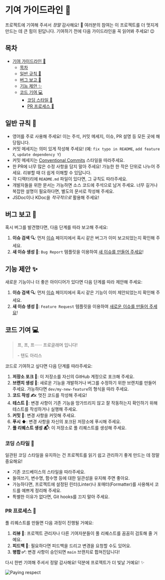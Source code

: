 # 기여 가이드라인 💖

프로젝트에 기여해 주셔서 *정말* 감사해요! 🥳 여러분의 참여는 이 프로젝트를 더 멋지게 만드는 데 큰 힘이 된답니다. 기여하기 전에 다음 가이드라인을 꼭 읽어봐 주세요! 😉

## 목차

- [기여 가이드라인 💖](#기여-가이드라인-)
  - [목차](#목차)
  - [일반 규칙 📜](#일반-규칙-)
  - [버그 보고 🐛](#버그-보고-)
  - [기능 제안 ✨](#기능-제안-)
  - [코드 기여 💻](#코드-기여-)
    - [코딩 스타일 🎨](#코딩-스타일-)
    - [PR 프로세스 🚀](#pr-프로세스-)

## 일반 규칙 📜
- 영어를 주로 사용해 주세요! 이는 주석, 커밋 메세지, 이슈, PR 설명 등 모든 곳에 해당됩니다.
- 커밋 메세지는 의미 있게 작성해 주세요! (예: `fix typo in README`, `add feature X`, `update dependency Y`)
- 커밋 메세지는 [Conventional Commits](https://www.conventionalcommits.org) 스타일을 따라주세요.
- 한 PR에 너무 많은 수정 사항을 담지 말아 주세요! 가능한 한 작은 단위로 나누어 주세요. 리뷰할 때 더 쉽게 이해할 수 있답니다.
- 각 디렉터리에 `README.md` 파일이 있다면, 그 규칙도 따라주세요.
- 개발자들을 위한 문서는 가능하면 소스 코드에 주석으로 남겨 주세요. 너무 길거나 복잡한 설명이 필요하다면, 별도의 문서로 작성해 주세요.
- JSDoc이나 KDoc을 *적극적으로* 활용해 주세요!
## 버그 보고 🐛

혹시 버그를 발견했다면, 다음 단계를 따라 보고해 주세요:

1.  **이슈 검색 🔍**: 먼저 [이슈](https://github.com/concertypin/ArisuTalk/issues?q=is%3Aissue%20label%3At%3Abug) 페이지에서 혹시 같은 버그가 이미 보고되었는지 확인해 주세요.
2.  **새 이슈 생성 📝**: `Bug Report` 템플릿을 이용하여 [새 이슈를 만들어 주세요](https://github.com/concertypin/ArisuTalk/issues/new?template=bug_report.md)!

## 기능 제안 ✨

새로운 기능이나 더 좋은 아이디어가 있다면 다음 단계를 따라 제안해 주세요:

1.  **이슈 검색 🔍**: 먼저 [이슈](https://github.com/concertypin/ArisuTalk/issues?q=is%3Aissue%20label%3A%22t%3Anew%20feature%22) 페이지에서 혹시 같은 기능이 이미 제안되었는지 확인해 주세요.
2.  **새 이슈 생성 📝**: `Feature Request` 템플릿을 이용하여 [새로운 이슈를 만들어 주세요](https://github.com/concertypin/ArisuTalk/issues/new?template=feature_request.md)!

## 코드 기여 💻

> 프, 프, 프······ 프로글래머 입니다!
> 
> \- 텐도 아리스

코드로 기여하고 싶다면 다음 단계를 따라주세요:

1.  **저장소 포크 🍴**: 이 저장소를 자신의 GitHub 계정으로 포크해 주세요.
2.  **브랜치 생성 🌱**: 새로운 기능을 개발하거나 버그를 수정하기 위한 브랜치를 만들어 주세요. 가능하다면 `dev/my-new-feature`의 형식을 따라 주세요.
3.  **코드 작성 ✍️**: 멋진 코드를 작성해 주세요!
4.  **테스트 🧪**: 변경 사항이 기존 기능을 망가뜨리지 않고 잘 작동하는지 확인하기 위해 테스트를 작성하거나 실행해 주세요.
5.  **커밋 💾**: 변경 사항을 커밋해 주세요.
6.  **푸시 ⬆️**: 변경 사항을 자신의 포크된 저장소에 푸시해 주세요.
7.  **풀 리퀘스트 생성 📬**: 이 저장소로 풀 리퀘스트를 생성해 주세요.

### 코딩 스타일 🎨

일관된 코딩 스타일을 유지하는 건 프로젝트를 읽기 쉽고 관리하기 좋게 만드는 데 정말 중요해요!
*   기존 코드베이스의 스타일을 따라주세요.
*   들여쓰기, 변수명, 함수명 등에 대한 일관성을 유지해 주면 좋아요.
*   가능하다면, 프로젝트에 설정된 린터(Linter)나 포매터(Formatter)를 사용해서 코드를 예쁘게 정리해 주세요.
*   특별한 이유가 없다면, Git hooks를 끄지 말아 주세요.

### PR 프로세스 🚀

풀 리퀘스트를 만들면 다음 과정이 진행될 거예요:

1.  **리뷰 👀**: 프로젝트 관리자나 다른 기여자분들이 풀 리퀘스트를 꼼꼼히 검토해 줄 거예요.
2.  **피드백 💬**: 필요하다면 피드백을 드리고 변경을 요청할 수도 있어요.
3.  **병합 ✅**: 변경 사항이 승인되면 `main` 브랜치로 합쳐진답니다!

다시 한번 기여해 주셔서 정말 감사해요! 덕분에 프로젝트가 더 빛날 거예요! ✨

![Paying respect](https://media1.tenor.com/m/wOlC5m7NikkAAAAd/%EC%A0%9C%EB%A6%AC%EC%9D%B8%EC%82%AC-%EC%A1%B4%EC%A4%91.gif)